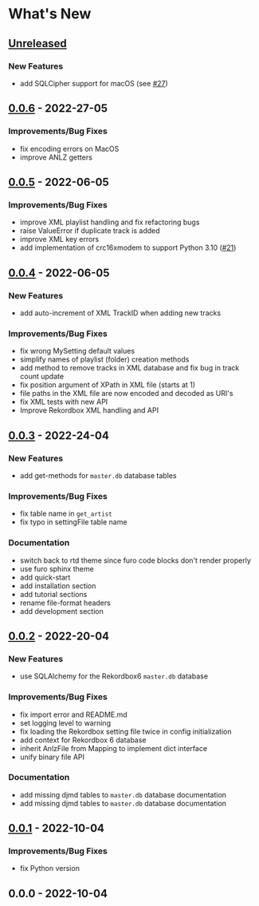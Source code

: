 # What's New

<a name="unreleased"></a>
## [Unreleased]

### New Features
- add SQLCipher support for macOS (see [#27](https://github.com/dylanljones/pyrekordbox/issues/27))


<a name="0.0.6"></a>
## [0.0.6] - 2022-27-05
### Improvements/Bug Fixes
- fix encoding errors on MacOS
- improve ANLZ getters


<a name="0.0.5"></a>
## [0.0.5] - 2022-06-05
### Improvements/Bug Fixes
- improve XML playlist handling and fix refactoring bugs
- raise ValueError if duplicate track is added
- improve XML key errors
- add implementation of crc16xmodem to support Python 3.10 ([#21](https://github.com/dylanljones/pyrekordbox/issues/21))


<a name="0.0.4"></a>
## [0.0.4] - 2022-06-05
### New Features
- add auto-increment of XML TrackID when adding new tracks

### Improvements/Bug Fixes
- fix wrong MySetting default values
- simplify names of playlist (folder) creation methods
- add method to remove tracks in XML database and fix bug in track count update
- fix position argument of XPath in XML file (starts at 1)
- file paths in the XML file are now encoded and decoded as URI's
- fix XML tests with new API
- Improve Rekordbox XML handling and API


<a name="0.0.3"></a>
## [0.0.3] - 2022-24-04
### New Features
- add get-methods for `master.db` database tables

### Improvements/Bug Fixes
- fix table name in `get_artist`
- fix typo in settingFile table name

### Documentation
- switch back to rtd theme since furo code blocks don't render properly
- use furo sphinx theme
- add quick-start
- add installation section
- add tutorial sections
- rename file-format headers
- add development section


<a name="0.0.2"></a>
## [0.0.2] - 2022-20-04
### New Features
- use SQLAlchemy for the  Rekordbox6 `master.db` database

### Improvements/Bug Fixes
- fix import error and README.md
- set logging level to warning
- fix loading the Rekordbox setting file twice in config initialization
- add context for Rekordbox 6 database
- inherit AnlzFile from Mapping to implement dict interface
- unify binary file API

### Documentation
- add missing djmd tables to `master.db` database documentation
- add missing djmd tables to `master.db` database documentation


<a name="0.0.1"></a>
## [0.0.1] - 2022-10-04
### Improvements/Bug Fixes
- fix Python version


<a name="0.0.0"></a>
## 0.0.0 - 2022-10-04


[Unreleased]: https://github.com/dylanljones/pyrekordbox/compare/0.0.6...HEAD
[0.0.6]: https://github.com/dylanljones/pyrekordbox/compare/0.0.5...0.0.6
[0.0.5]: https://github.com/dylanljones/pyrekordbox/compare/0.0.4...0.0.5
[0.0.4]: https://github.com/dylanljones/pyrekordbox/compare/0.0.3...0.0.4
[0.0.3]: https://github.com/dylanljones/pyrekordbox/compare/0.0.2...0.0.3
[0.0.2]: https://github.com/dylanljones/pyrekordbox/compare/0.0.1...0.0.2
[0.0.1]: https://github.com/dylanljones/pyrekordbox/compare/0.0.0...0.0.1
